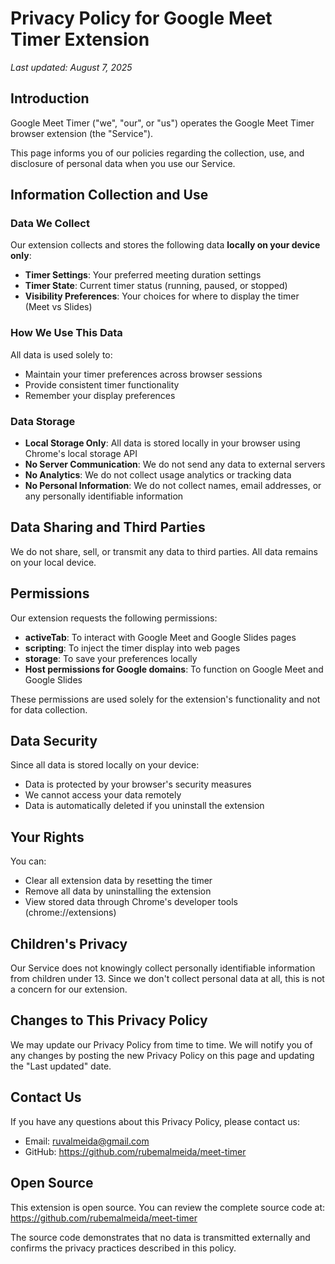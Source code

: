 # Privacy Policy for Google Meet Timer Extension

*Last updated: August 7, 2025*

## Introduction

Google Meet Timer ("we", "our", or "us") operates the Google Meet Timer browser extension (the "Service").

This page informs you of our policies regarding the collection, use, and disclosure of personal data when you use our Service.

## Information Collection and Use

### Data We Collect

Our extension collects and stores the following data **locally on your device only**:

- **Timer Settings**: Your preferred meeting duration settings
- **Timer State**: Current timer status (running, paused, or stopped)
- **Visibility Preferences**: Your choices for where to display the timer (Meet vs Slides)

### How We Use This Data

All data is used solely to:
- Maintain your timer preferences across browser sessions
- Provide consistent timer functionality
- Remember your display preferences

### Data Storage

- **Local Storage Only**: All data is stored locally in your browser using Chrome's local storage API
- **No Server Communication**: We do not send any data to external servers
- **No Analytics**: We do not collect usage analytics or tracking data
- **No Personal Information**: We do not collect names, email addresses, or any personally identifiable information

## Data Sharing and Third Parties

We do not share, sell, or transmit any data to third parties. All data remains on your local device.

## Permissions

Our extension requests the following permissions:

- **activeTab**: To interact with Google Meet and Google Slides pages
- **scripting**: To inject the timer display into web pages
- **storage**: To save your preferences locally
- **Host permissions for Google domains**: To function on Google Meet and Google Slides

These permissions are used solely for the extension's functionality and not for data collection.

## Data Security

Since all data is stored locally on your device:
- Data is protected by your browser's security measures
- We cannot access your data remotely
- Data is automatically deleted if you uninstall the extension

## Your Rights

You can:
- Clear all extension data by resetting the timer
- Remove all data by uninstalling the extension
- View stored data through Chrome's developer tools (chrome://extensions)

## Children's Privacy

Our Service does not knowingly collect personally identifiable information from children under 13. Since we don't collect personal data at all, this is not a concern for our extension.

## Changes to This Privacy Policy

We may update our Privacy Policy from time to time. We will notify you of any changes by posting the new Privacy Policy on this page and updating the "Last updated" date.

## Contact Us

If you have any questions about this Privacy Policy, please contact us:

- Email: ruvalmeida@gmail.com
- GitHub: https://github.com/rubemalmeida/meet-timer

## Open Source

This extension is open source. You can review the complete source code at:
https://github.com/rubemalmeida/meet-timer

The source code demonstrates that no data is transmitted externally and confirms the privacy practices described in this policy.
